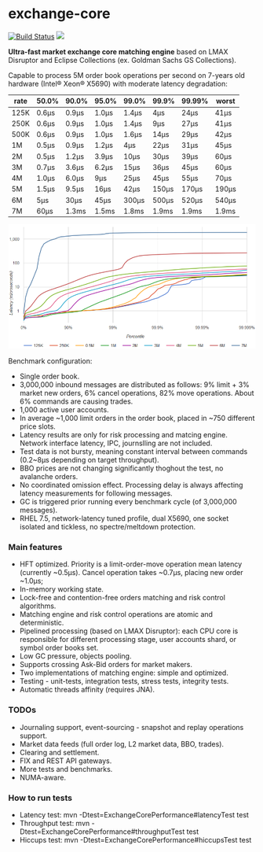 # exchange-core
[![Build Status](https://travis-ci.org/mzheravin/exchange-core.svg?branch=master)](https://travis-ci.org/mzheravin/exchange-core)
[![][license img]][license]

**Ultra-fast market exchange core matching engine** based on LMAX Disruptor and Eclipse Collections (ex. Goldman Sachs GS Collections).

Capable to process 5M order book operations per second on 7-years old hardware (Intel® Xeon® X5690) with moderate latency degradation:

|rate|50.0%|90.0%|95.0%|99.0%|99.9%|99.99%|worst|
|----|-----|-----|-----|-----|-----|------|-----|
|125K|0.6µs|0.9µs|1.0µs|1.4µs|4µs  |24µs  |41µs |
|250K|0.6µs|0.9µs|1.0µs|1.4µs|9µs  |27µs  |41µs |
|500K|0.6µs|0.9µs|1.0µs|1.6µs|14µs |29µs  |42µs |
|  1M|0.5µs|0.9µs|1.2µs|4µs  |22µs |31µs  |45µs |
|  2M|0.5µs|1.2µs|3.9µs|10µs |30µs |39µs  |60µs |
|  3M|0.7µs|3.6µs|6.2µs|15µs |36µs |45µs  |60µs |
|  4M|1.0µs|6.0µs|9µs  |25µs |45µs |55µs  |70µs |
|  5M|1.5µs|9.5µs|16µs |42µs |150µs|170µs |190µs|
|  6M|5µs  |30µs |45µs |300µs|500µs|520µs |540µs|
|  7M|60µs |1.3ms|1.5ms|1.8ms|1.9ms|1.9ms |1.9ms|

![Latencies HDR Histogram](hdr-histogram.png)

Benchmark configuration:
- Single order book.
- 3,000,000 inbound messages are distributed as follows: 9% limit + 3% market new orders, 6% cancel operations, 82% move operations. About 6% commands are causing trades.
- 1,000 active user accounts.
- In average ~1,000 limit orders in the order book, placed in ~750 different price slots.
- Latency results are only for risk processing and matcing engine. Network interface latency, IPC, journslling are not included.
- Test data is not bursty, meaning constant interval between commands (0.2~8µs depending on target throughput).
- BBO prices are not changing significantly thoghout the test, no avalanche orders.
- No coordinated omission effect. Processing delay is always affecting latency measurements for following messages.
- GC is triggered prior running every benchmark cycle (of 3,000,000 messages).
- RHEL 7.5, network-latency tuned profile, dual X5690, one socket isolated and tickless, no spectre/meltdown protection.

### Main features
- HFT optimized. Priority is a limit-order-move operation mean latency (currently ~0.5µs). Cancel operation takes ~0.7µs, placing new order ~1.0µs;
- In-memory working state.
- Lock-free and contention-free orders matching and risk control algorithms.
- Matching engine and risk control operations are atomic and deterministic.
- Pipelined processing (based on LMAX Disruptor): each CPU core is responsible for different processing stage, user accounts shard, or symbol order books set.
- Low GC pressure, objects pooling.
- Supports crossing Ask-Bid orders for market makers.
- Two implementations of matching engine: simple and optimized.
- Testing - unit-tests, integration tests, stress tests, integrity tests.
- Automatic threads affinity (requires JNA).

### TODOs
- Journaling support, event-sourcing - snapshot and replay operations support.
- Market data feeds (full order log, L2 market data, BBO, trades).
- Clearing and settlement.
- FIX and REST API gateways.
- More tests and benchmarks.
- NUMA-aware.

### How to run tests
- Latency test: mvn -Dtest=ExchangeCorePerformance#latencyTest test
- Throughput test: mvn -Dtest=ExchangeCorePerformance#throughputTest test
- Hiccups test: mvn -Dtest=ExchangeCorePerformance#hiccupsTest test

[license]:LICENSE.txt
[license img]:https://img.shields.io/badge/License-Apache%202-blue.svg
